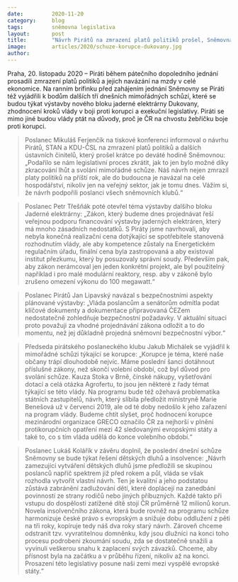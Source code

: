 ```yaml
---
date:         2020-11-20
category:     blog
tags:         sněmovna legislativa
layout:       post
title:        "Návrh Pirátů na zmrazení platů politiků prošel, Sněmovna bude jednat též o Dukovanech, korupci a dětských dluzích"
image:        articles/2020/schuze-korupce-dukovany.jpg
author:       
---
```


 

Praha, 20. listopadu 2020 – Piráti během pátečního dopoledního jednání prosadili zmrazení platů politiků a jejich navázání na mzdy v celé ekonomice. Na ranním brífinku před zahájením jednání Sněmovny se Piráti též vyjádřili k bodům dalších tří dnešních mimořádných schůzí, které se budou týkat výstavby nového bloku jaderné elektrárny Dukovany, zhodnocení kroků vlády v boji proti korupci a exekuční legislativy. Piráti se mimo jiné budou vlády ptát na důvody, proč je ČR na chvostu žebříčku boje proti korupci.

> Poslanec Mikuláš Ferjenčík na tiskové konferenci informoval o návrhu Pirátů, STAN a KDU-ČSL na zmrazení platů politiků a dalších ústavních činitelů, který prošel krátce po deváté hodině Sněmovnou: „Podařilo se nám legislativní proces zkrátit, jak to jen bylo možné díky zkracování lhůt a svolání mimořádné schůze. Náš návrh nejen zmrazil platy politiků na příští rok, ale do budoucna je navázal na celé hospodářství, nikoliv jen na veřejný sektor, jak je tomu dnes. Vážím si, že návrh podpořili poslanci všech sněmovních klubů.“

> Poslanec Petr Třešňák poté otevřel téma výstavby dalšího bloku Jaderné elektrárny: „Zákon, který budeme dnes projednávat řeší veřejnou podporu financování výstavby jaderných elektráren, který má mnoho zásadních nedostatků. S Piráty jsme navrhovali, aby nebyla konečná realizační cena dotýkající se spotřebitele stanovená rozhodnutím vlády, ale aby kompetence zůstaly na Energetickém regulačním úřadu, finální cena byla zastropovaná a aby existoval institut přezkumu, který by posuzovaly správní soudy. Především pak, aby zákon nerámcoval jen jeden konkrétní projekt, ale byl použitelný například i pro malé modulární reaktory, resp. aby v zákoně bylo zrušeno omezení výkonu do 100 megawatt.“

> Poslanec Pirátů Jan Lipavský navázal s bezpečnostními aspekty plánované výstavby: „Vláda poslancům a senátorům odmítla podat klíčové dokumenty a dokumentace připravovaná ČEZem nedostatečně zohledňuje bezpečnostní požadavky. V aktuální situaci proto považuji za vhodné projednávání zákona odložit a to do momentu, než jej důkladně projedná sněmovní bezpečnostní výbor.“

> Předseda pirátského poslaneckého klubu Jakub Michálek se vyjádřil k mimořádné schůzi týkající se korupce: „Korupce je téma, které naše občany trápí dlouhodobě nejvíc. Máme poslední šanci dotáhnout příslušné zákony, než skončí volební období, což byl důvod pro svolání schůze. Kauza Stoka v Brně, čínské nákupy, vyšetřování dotací a celá otázka Agrofertu, to jsou jen některé z řady témat týkající se této vlády. Na programu bude též ožehavá problematika státních zastupitelů, návrh, který slíbila předložit ministryně Marie Benešová už v červenci 2019, ale od té doby nedošlo k jeho zařazení na program vlády. Budeme chtít slyšet, proč hodnocení korupce mezinárodní organizace GRECO označilo ČR za nejhorší v plnění protikorupčních opatření mezi 42 sledovanými evropskými státy a také to, co s tím vláda udělá do konce volebního období.“

> Poslanec Lukáš Kolářík v závěru doplnil, že poslední dnešní schůze Sněmovny se bude týkat řešení dětských dluhů a insolvence: „Návrh zamezující vytváření dětských dluhů jsme předložili se skupinou poslanců napříč spektrem již před rokem a půl, vláda se však rozhodla vytvořit vlastní návrh. Ten je kvalitní a jeho podstatou zůstává zabránění zadlužování dětí, které doplácejí na zanedbání povinností ze strany rodičů nebo jiných příbuzných. Každé takto při vstupu do dospělosti zatížené dítě stojí ČR průměrně 12 milionů korun. Novela insolvenčního zákona, která bude rovněž na programu schůze harmonizuje české právo s evropským a snižuje dobu oddlužení z pěti na tři roky, kopíruje tedy náš dva roky starý návrh. Zároveň chceme odstranit tzv. vyvratitelnou domněnku, kdy jsou dlužníci na konci toho procesu podrobeni zkoumání soudu, zda se dostatečně snažili a vyvinuli veškerou snahu k zaplacení svých závazků. Chceme, aby přísnost byla na začátku a v průběhu řízení, nikoliv až na konci. Prosazení této legislativy posune naši zemi mezi vyspělé evropské státy.“
